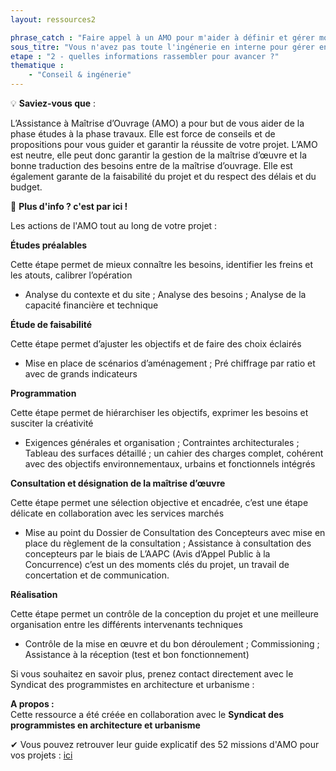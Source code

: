 ```yaml
---
layout: ressources2

phrase_catch : "Faire appel à un AMO pour m'aider à définir et gérer mon projet de A à Z"
sous_titre: "Vous n'avez pas toute l'ingénerie en interne pour gérer entièrement votre projet? Voici un éclaircissement sur ce qu'une AMO peut faire pour vous."
etape : "2 - quelles informations rassembler pour avancer ?"
thematique :
    - "Conseil & ingénerie"
---
```

  
💡 **Saviez-vous que** :  
  
L’Assistance à Maîtrise d’Ouvrage (AMO) a pour but de vous aider de la phase études à la phase travaux. Elle est force de conseils et de propositions pour vous guider et garantir la réussite de votre projet.
L’AMO est neutre, elle peut donc garantir la gestion de la maîtrise d’œuvre et la bonne traduction des besoins entre de la maîtrise d’ouvrage.  Elle est également garante de la faisabilité du projet et du respect des délais et du budget.



🚀 **Plus d'info ? c'est par ici !**  
  
Les actions de l'AMO tout au long de votre projet :  

**Études préalables**

Cette étape permet de mieux connaître les besoins, identifier les freins et les atouts, calibrer l’opération
 
- Analyse du contexte et du site ; Analyse des besoins ; Analyse de la capacité financière et technique
 
**Étude de faisabilité**

Cette étape permet d’ajuster les objectifs et de faire des choix éclairés
 
- Mise en place de scénarios d’aménagement ; Pré chiffrage par ratio et avec de grands indicateurs


**Programmation**

Cette étape permet de hiérarchiser les objectifs, exprimer les besoins et susciter la créativité

- Exigences générales et organisation ; Contraintes architecturales ; Tableau des surfaces détaillé ; un cahier des charges complet, cohérent avec des objectifs environnementaux, urbains et fonctionnels intégrés

 
**Consultation et désignation de la maîtrise d’œuvre**

Cette étape permet une sélection objective et encadrée, c’est une étape délicate en collaboration avec les services marchés

- Mise au point du Dossier de Consultation des Concepteurs avec mise en place du règlement de la consultation ; Assistance à consultation des concepteurs par le biais de L’AAPC (Avis d’Appel Public à la Concurrence) c’est un des moments clés du projet, un travail de concertation et de communication.
 
**Réalisation**

Cette étape permet un contrôle de la conception du projet et une meilleure organisation entre les différents intervenants techniques
 
- Contrôle de la mise en œuvre et du bon déroulement ; Commissioning ; Assistance à la réception (test et bon fonctionnement)
 


Si vous souhaitez en savoir plus, prenez contact directement avec le Syndicat des programmistes en architecture et urbanisme : 
  
**A propos :**  
Cette ressource a été créée en collaboration avec le **Syndicat des programmistes en architecture et urbanisme**

✔ Vous pouvez retrouver leur guide explicatif des 52 missions d'AMO pour vos projets : [ici](https://www.choisirsonamo.fr/)   
